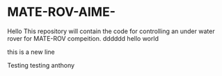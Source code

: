 # MATE-ROV-AIME-
Hello
This repository will contain the code for controlling an under water rover for MATE-ROV compeition. 
dddddd
hello world

this is a new line

Testing testing
anthony 


